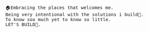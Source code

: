 
<pre alighn="center">🏠Embracing the places that welcomes me.
Being very intentional with the solutions i build🤖.
To know soo much yet to know so little.
LET'S BUILD🚀.
</pre>

